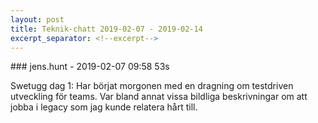 ```yaml
---
layout: post
title: Teknik-chatt 2019-02-07 - 2019-02-14
excerpt_separator: <!--excerpt-->
---
```

<section class="message" markdown="1">
### jens.hunt - 2019-02-07 09:58 53s

Swetugg dag 1: Har börjat morgonen med en dragning om testdriven utveckling för teams.     Var bland annat vissa bildliga beskrivningar om att jobba i legacy som jag kunde relatera hårt till. 

<!--excerpt-->
</section>